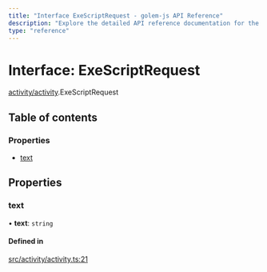 ```yaml
---
title: "Interface ExeScriptRequest - golem-js API Reference"
description: "Explore the detailed API reference documentation for the Interface ExeScriptRequest within the golem-js SDK for the Golem Network."
type: "reference"
---
```

# Interface: ExeScriptRequest

[activity/activity](../modules/activity_activity).ExeScriptRequest

## Table of contents

### Properties

- [text](activity_activity.ExeScriptRequest#text)

## Properties

### text

• **text**: `string`

#### Defined in

[src/activity/activity.ts:21](https://github.com/golemfactory/golem-js/blob/19d9abe/src/activity/activity.ts#L21)
